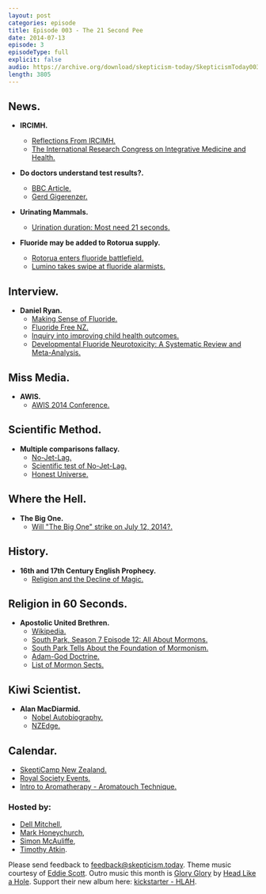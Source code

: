 ```yaml
---
layout: post
categories: episode
title: Episode 003 - The 21 Second Pee
date: 2014-07-13
episode: 3
episodeType: full
explicit: false
audio: https://archive.org/download/skepticism-today/SkepticismToday003.mp3
length: 3805
---
```


## News.

- **IRCIMH.**
  - [Reflections From IRCIMH.](http://nccam.nih.gov/research/blog/ircimh-reflections)
  - [The International Research Congress on Integrative Medicine and Health.](http://nccam.nih.gov/news/events/IRCIMH2014)

- **Do doctors understand test results?.**
  - [BBC Article.](http://www.bbc.co.uk/news/magazine-28166019)
  - [Gerd Gigerenzer.](https://www.mpib-berlin.mpg.de/en/staff/gerd-gigerenzer)

- **Urinating Mammals.**
  - [Urination duration: Most need 21 seconds.](http://www.stuff.co.nz/science/10208057/Urination-duration-Most-need-21-seconds)

- **Fluoride may be added to Rotorua supply.**
  - [Rotorua enters fluoride battlefield.](http://www.stuff.co.nz/national/health/10187881/Rotorua-enters-fluoride-battlefield)
  - [Lumino takes swipe at fluoride alarmists.](http://www.waateanews.com/Waatea+News.html?story_id=NDk3Mw==)

## Interview.

- **Daniel Ryan.**
  - [Making Sense of Fluoride.](https://www.facebook.com/fluoridewater)
  - [Fluoride Free NZ.](http://fluoridefree.org.nz/)
  - [Inquiry into improving child health outcomes.](http://media.nzherald.co.nz/webcontent/document/pdf/201347/Full-report-text1.pdf)
  - [Developmental Fluoride Neurotoxicity: A Systematic Review and Meta-Analysis.](http://ehp.niehs.nih.gov/1104912/)

## Miss Media.

- **AWIS.**
  - [AWIS 2014 Conference.](http://www.awis.org.nz/awis-2014-conference/)

## Scientific Method.

- **Multiple comparisons fallacy.**
  - [No-Jet-Lag.](http://www.jetlag.co.nz/)
  - [Scientific test of No-Jet-Lag.](http://www.jetlag.co.nz/jet-lag6.html)
  - [Honest Universe.](http://honestuniverse.com/2014/07/03/ethical-pharmacy-practice-and-homeopathic-no-jet-lag/)

## Where the Hell.

- **The Big One.**
  - [Will "The Big One" strike on July 12, 2014?.](http://www.examiner.com/article/earthquake-news-will-the-big-one-hit-l-a-at-dawn-on-july-12-2014)

## History.

- **16th and 17th Century English Prophecy.**
  - [Religion and the Decline of Magic.](http://books.google.co.nz/books?id=Ww1uMe7Dj2MC&lpg=PT532&ots=UF7KCtEH68&dq=antique%20scroll%2C%20lying%20on%20a%20rock%20at%20St%20Michael%E2%80%99s%20Mount&pg=PT79#v=onepage&q&f=false)

## Religion in 60 Seconds.

- **Apostolic United Brethren.**
  - [Wikipedia.](http://en.wikipedia.org/wiki/Apostolic_United_Brethren)
  - [South Park, Season 7 Episode 12: All About Mormons.](http://southpark.wikia.com/wiki/All_About_Mormons)
  - [South Park Tells About the Foundation of Mormonism.](http://www.youtube.com/watch?v=06jF1EG8o-Q)
  - [Adam-God Doctrine.](http://www.mrm.org/adam-god)
  - [List of Mormon Sects.](http://en.wikipedia.org/wiki/List_of_sects_in_the_Latter_Day_Saint_movement)

## Kiwi Scientist.

- **Alan MacDiarmid.**
  - [Nobel Autobiography.](http://www.nobelprize.org/nobel_prizes/chemistry/laureates/2000/macdiarmid-bio.html)
  - [NZEdge.](http://www.nzedge.com/alan-macdiarmid/)

## Calendar.

- [SkeptiCamp New Zealand.](http://skepticamp.skeptics.org.nz/)
- [Royal Society Events.](http://www.royalsociety.org.nz/events/diary/)
- [Intro to Aromatherapy - Aromatouch Technique.](https://www.eventbrite.co.nz/e/intro-to-aromatherapy-aromatouch-technique-26-july-tickets-10197586255)

### Hosted by:

- [Dell Mitchell](mailto:dell@skepticism.today),
- [Mark Honeychurch](mailto:mark@skepticism.today),
- [Simon McAuliffe](mailto:simon@skepticism.today),
- [Timothy Atkin](mailto:tim@skepticism.today).

Please send feedback to [feedback@skepticism.today](mailto:feedback@skepticism.today). Theme music courtesy of [Eddie Scott](http://theskepticintheroom.com/). Outro music this month is [Glory Glory](https://www.youtube.com/watch?v=8kq0vPSadqU "Glory Glory") by [Head Like a Hole](https://www.facebook.com/HeadLikeAHoleNZ). Support their new album here: [kickstarter - HLAH](http://https://www.kickstarter.com/projects/1723997746/head-like-a-hole-new-album-2014).
